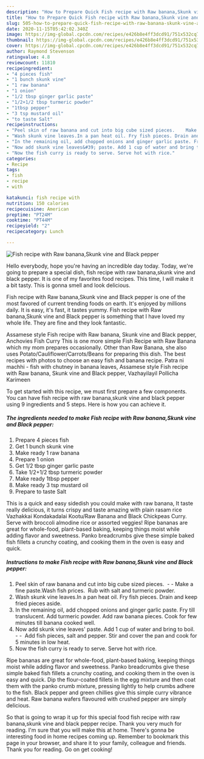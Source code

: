 ```yaml
---
description: "How to Prepare Quick Fish recipe with Raw banana,Skunk vine and Black pepper"
title: "How to Prepare Quick Fish recipe with Raw banana,Skunk vine and Black pepper"
slug: 505-how-to-prepare-quick-fish-recipe-with-raw-banana-skunk-vine-and-black-pepper
date: 2020-11-15T05:42:02.340Z
image: https://img-global.cpcdn.com/recipes/e426b8e4ff3dcd91/751x532cq70/fish-recipe-with-raw-bananaskunk-vine-and-black-pepper-recipe-main-photo.jpg
thumbnail: https://img-global.cpcdn.com/recipes/e426b8e4ff3dcd91/751x532cq70/fish-recipe-with-raw-bananaskunk-vine-and-black-pepper-recipe-main-photo.jpg
cover: https://img-global.cpcdn.com/recipes/e426b8e4ff3dcd91/751x532cq70/fish-recipe-with-raw-bananaskunk-vine-and-black-pepper-recipe-main-photo.jpg
author: Raymond Stevenson
ratingvalue: 4.8
reviewcount: 11810
recipeingredient:
- "4 pieces fish"
- "1 bunch skunk vine"
- "1 raw banana"
- "1 onion"
- "1/2 tbsp ginger garlic paste"
- "1/2+1/2 tbsp turmeric powder"
- "1tbsp pepper"
- "3 tsp mustard oil"
- "to taste Salt"
recipeinstructions:
- "Peel skin of raw banana and cut into big cube sized pieces.    Make a fine paste.Wash fish prices.  Rub with salt and turmeric powder."
- "Wash skunk vine leaves.In a pan heat oil. Fry fish pieces. Drain and keep fried pieces aside."
- "In the remaining oil, add chopped onions and ginger garlic paste. Fry till translucent. Add turmeric powder. Add raw banana pieces. Cook for few minutes till banana cooked well."
- "Now add skunk vine leaves&#39; paste. Add 1 cup of water and bring to boil.   Add fish pieces, salt and pepper. Stir and cover the pan and cook for 5 minutes in low heat."
- "Now the fish curry is ready to serve. Serve hot with rice."
categories:
- Recipe
tags:
- fish
- recipe
- with

katakunci: fish recipe with 
nutrition: 150 calories
recipecuisine: American
preptime: "PT24M"
cooktime: "PT44M"
recipeyield: "2"
recipecategory: Lunch

---
```



![Fish recipe with Raw banana,Skunk vine and Black pepper](https://img-global.cpcdn.com/recipes/e426b8e4ff3dcd91/751x532cq70/fish-recipe-with-raw-bananaskunk-vine-and-black-pepper-recipe-main-photo.jpg)

Hello everybody, hope you're having an incredible day today. Today, we're going to prepare a special dish, fish recipe with raw banana,skunk vine and black pepper. It is one of my favorites food recipes. This time, I will make it a bit tasty. This is gonna smell and look delicious.

Fish recipe with Raw banana,Skunk vine and Black pepper is one of the most favored of current trending foods on earth. It's enjoyed by millions daily. It is easy, it's fast, it tastes yummy. Fish recipe with Raw banana,Skunk vine and Black pepper is something that I have loved my whole life. They are fine and they look fantastic.

Assamese style Fish recipe with Raw banana, Skunk vine and Black pepper, Anchovies Fish Curry This is one more simple Fish Recipe with Raw Banana which my mom prepares occasionally. Other than Raw Banana, she also uses Potato/Cauliflower/Carrots/Beans for preparing this dish. The best recipes with photos to choose an easy fish and banana recipe. Patra ni machhi - fish with chutney in banana leaves, Assamese style Fish recipe with Raw banana, Skunk vine and Black pepper, Vazhayilayil Pollicha Karimeen


To get started with this recipe, we must first prepare a few components. You can have fish recipe with raw banana,skunk vine and black pepper using 9 ingredients and 5 steps. Here is how you can achieve it.

<!--inarticleads1-->

##### The ingredients needed to make Fish recipe with Raw banana,Skunk vine and Black pepper:

1. Prepare 4 pieces fish
1. Get 1 bunch skunk vine
1. Make ready 1 raw banana
1. Prepare 1 onion
1. Get 1/2 tbsp ginger garlic paste
1. Take 1/2+1/2 tbsp turmeric powder
1. Make ready 1tbsp pepper
1. Make ready 3 tsp mustard oil
1. Prepare to taste Salt


This is a quick and easy sidedish you could make with raw banana, It taste really delicious, it turns crispy and taste amazing with plain rasam rice Vazhakkai Kondakadalai Kootu/Raw Banana and Black Chickpeas Curry. Serve with broccoli almodine rice or assorted veggies! Ripe bananas are great for whole-food, plant-based baking, keeping things moist while adding flavor and sweetness. Panko breadcrumbs give these simple baked fish fillets a crunchy coating, and cooking them in the oven is easy and quick. 

<!--inarticleads2-->

##### Instructions to make Fish recipe with Raw banana,Skunk vine and Black pepper:

1. Peel skin of raw banana and cut into big cube sized pieces.  -  -  Make a fine paste.Wash fish prices.  Rub with salt and turmeric powder.
1. Wash skunk vine leaves.In a pan heat oil. Fry fish pieces. Drain and keep fried pieces aside.
1. In the remaining oil, add chopped onions and ginger garlic paste. Fry till translucent. Add turmeric powder. Add raw banana pieces. Cook for few minutes till banana cooked well.
1. Now add skunk vine leaves&#39; paste. Add 1 cup of water and bring to boil. -  -  Add fish pieces, salt and pepper. Stir and cover the pan and cook for 5 minutes in low heat.
1. Now the fish curry is ready to serve. Serve hot with rice.


Ripe bananas are great for whole-food, plant-based baking, keeping things moist while adding flavor and sweetness. Panko breadcrumbs give these simple baked fish fillets a crunchy coating, and cooking them in the oven is easy and quick. Dip the flour-coated fillets in the egg mixture and then coat them with the panko crumb mixture, pressing lightly to help crumbs adhere to the fish. Black pepper and green chillies give this simple curry vibrance and heat. Raw banana wafers flavoured with crushed pepper are simply delicious. 

So that is going to wrap it up for this special food fish recipe with raw banana,skunk vine and black pepper recipe. Thank you very much for reading. I'm sure that you will make this at home. There's gonna be interesting food in home recipes coming up. Remember to bookmark this page in your browser, and share it to your family, colleague and friends. Thank you for reading. Go on get cooking!
